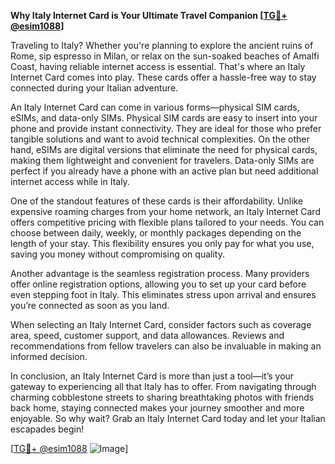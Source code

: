 **Why Italy Internet Card is Your Ultimate Travel Companion [[TG💪+ @esim1088](https://t.me/s/esim1088)]**

Traveling to Italy? Whether you're planning to explore the ancient ruins of Rome, sip espresso in Milan, or relax on the sun-soaked beaches of Amalfi Coast, having reliable internet access is essential. That's where an Italy Internet Card comes into play. These cards offer a hassle-free way to stay connected during your Italian adventure.

An Italy Internet Card can come in various forms—physical SIM cards, eSIMs, and data-only SIMs. Physical SIM cards are easy to insert into your phone and provide instant connectivity. They are ideal for those who prefer tangible solutions and want to avoid technical complexities. On the other hand, eSIMs are digital versions that eliminate the need for physical cards, making them lightweight and convenient for travelers. Data-only SIMs are perfect if you already have a phone with an active plan but need additional internet access while in Italy.

One of the standout features of these cards is their affordability. Unlike expensive roaming charges from your home network, an Italy Internet Card offers competitive pricing with flexible plans tailored to your needs. You can choose between daily, weekly, or monthly packages depending on the length of your stay. This flexibility ensures you only pay for what you use, saving you money without compromising on quality.

Another advantage is the seamless registration process. Many providers offer online registration options, allowing you to set up your card before even stepping foot in Italy. This eliminates stress upon arrival and ensures you’re connected as soon as you land.

When selecting an Italy Internet Card, consider factors such as coverage area, speed, customer support, and data allowances. Reviews and recommendations from fellow travelers can also be invaluable in making an informed decision.

In conclusion, an Italy Internet Card is more than just a tool—it’s your gateway to experiencing all that Italy has to offer. From navigating through charming cobblestone streets to sharing breathtaking photos with friends back home, staying connected makes your journey smoother and more enjoyable. So why wait? Grab an Italy Internet Card today and let your Italian escapades begin! 

[[TG💪+ @esim1088](https://t.me/s/esim1088) ![Image](https://i.postimg.cc/Y0z9fWf4/image.png)]